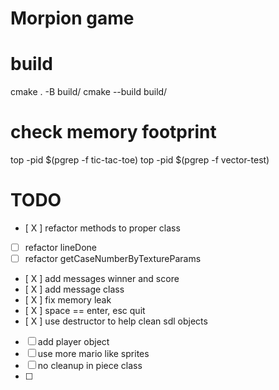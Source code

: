# Morpion game

# build

cmake . -B build/
cmake --build build/

# check memory footprint
top -pid $(pgrep -f tic-tac-toe)
top -pid $(pgrep -f vector-test)

# TODO

- [ X ] refactor methods to proper class
- [ ] refactor lineDone
- [ ] refactor getCaseNumberByTextureParams
- [ X ] add messages winner and score
- [ X ] add message class
- [ X ] fix memory leak
- [ X ] space == enter, esc quit
- [ X ] use destructor to help clean sdl objects
- [ ] add player object
- [ ] use more mario like sprites
- [ ] no cleanup in piece class
- [ ] 
